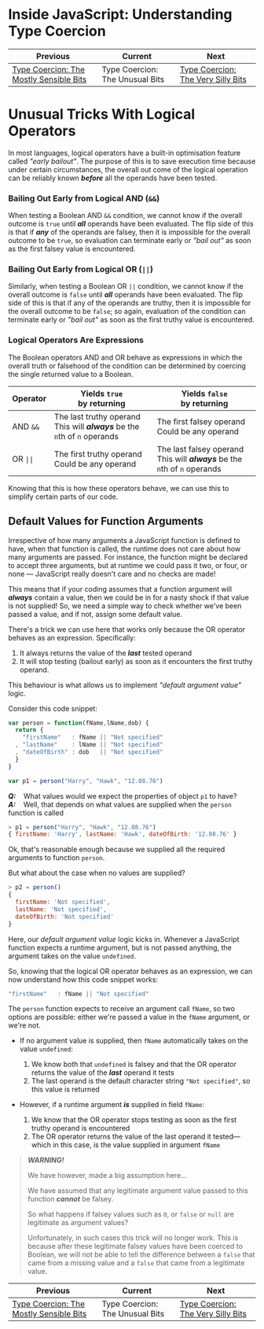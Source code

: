 # Inside JavaScript: Understanding Type Coercion

| Previous | Current | Next |
|---|---|---|
| [Type Coercion: The Mostly Sensible Bits](./01.3%20Type%20Coercion.md) | Type Coercion: The Unusual Bits | [Type Coercion: The Very Silly Bits](./01.5%20Type%20Coercion.md)

# Unusual Tricks With Logical Operators

In most languages, logical operators have a built-in optimisation feature called *"early bailout"*.  The purpose of this is to save execution time because under certain circumstances, the overall out come of the logical operation can be reliably known ***before*** all the operands have been tested.

### Bailing Out Early from Logical AND (`&&`)

When testing a Boolean AND `&&` condition, we cannot know if the overall outcome is `true` until ***all*** operands have been evaluated.  The flip side of this is that if ***any*** of the operands are falsey, then it is impossible for the overall outcome to be `true`, so evaluation can terminate early or *"bail out"* as soon as the first falsey value is encountered.

### Bailing Out Early from Logical OR (`||`)

Similarly, when testing a Boolean OR `||` condition, we cannot know if the overall outcome is `false` until ***all*** operands have been evaluated.  The flip side of this is that if any of the operands are truthy, then it is impossible for the overall outcome to be `false`; so again, evaluation of the condition can terminate early or *"bail out"* as soon as the first truthy value is encountered.

### Logical Operators Are Expressions

The Boolean operators AND and OR behave as expressions in which the overall truth or falsehood of the condition can be determined by coercing the single returned value to a Boolean.

| Operator | Yields `true`<br>by returning | Yields `false`<br>by returning
|---|---|---
| AND `&&` | The last truthy operand<br>This will ***always*** be the `n`th of `n` operands | The first falsey operand<br>Could be any operand
| OR `\|\|` | The first truthy operand<br>Could be any operand | The last falsey operand<br>This will ***always*** be the `n`th of `n` operands

Knowing that this is how these operators behave, we can use this to simplify certain parts of our code.

## Default Values for Function Arguments

Irrespective of how many arguments a JavaScript function is defined to have, when that function is called, the runtime does not care about how many arguments are passed.  For instance, the function might be declared to accept three arguments, but at runtime we could pass it two, or four, or none &mdash; JavaScript really doesn't care and no checks are made!

This means that if your coding assumes that a function argument will ***always*** contain a value, then we could be in for a nasty shock if that value is not supplied!  So, we need a simple way to check whether we've been passed a value, and if not, assign some default value.

There's a trick we can use here that works only because the OR operator behaves as an expression.  Specifically:

1. It always returns the value of the ***last*** tested operand
1. It will stop testing (bailout early) as soon as it encounters the first truthy operand.

This behaviour is what allows us to implement *"default argument value"* logic.

Consider this code snippet:

```javascript
var person = function(fName,lName,dob) {
  return {
    "firstName"   : fName || "Not specified"
  , "lastName"    : lName || "Not specified"
  , "dateOfBirth" : dob   || "Not specified"
  }
}

var p1 = person("Harry", "Hawk", "12.08.76")
```

***Q:***&nbsp;&nbsp;&nbsp; What values would we expect the properties of object `p1` to have?  
***A:***&nbsp;&nbsp;&nbsp; Well, that depends on what values are supplied when the `person` function is called 

```javascript
> p1 = person("Harry", "Hawk", "12.08.76")
{ firstName: 'Harry', lastName: 'Hawk', dateOfBirth: '12.08.76' }
```

Ok, that's reasonable enough because we supplied all the required arguments to function `person`.

But what about the case when no values are supplied?

```javascript
> p2 = person()
{
  firstName: 'Not specified',
  lastName: 'Not specified',
  dateOfBirth: 'Not specified'
}
```

Here, our *default argument value* logic kicks in.  Whenever a JavaScript function expects a runtime argument, but is not passed anything, the argument takes on the value `undefined`.

So, knowing that the logical OR operator behaves as an expression, we can now understand how this code snippet works:

```javascript
"firstName"   : fName || "Not specified"
```

The `person` function expects to receive an argument call `fName`, so two options are possible: either we're passed a value in the `fName` argument, or we're not.

* If no argument value is supplied, then `fName` automatically takes on the value `undefined`:
    1. We know both that `undefined` is falsey and that the OR operator returns the value of the ***last*** operand it tests
    1. The last operand is the default character string `"Not specified"`, so this value is returned

* However, if a runtime argument ***is*** supplied in field `fName`:
    1. We know that the OR operator stops testing as soon as the first truthy operand is encountered
    1. The OR operator returns the value of the last operand it tested&mdash;which in this case, is the value supplied in argument `fName`

> ***WARNING!***
> 
> We have however, made a big assumption here...
> 
> We have assumed that any legitimate argument value passed to this function ***cannot*** be falsey.
> 
> So what happens if falsey values such as `0`, or `false` or `null` are legitimate as argument values?
> 
> Unfortunately, in such cases this trick will no longer work.  This is because after these legitimate falsey values have been coerced to Boolean, we will not be able to tell the difference between a `false` that came from a missing value and a `false` that came from a legitimate value.


| Previous | Current | Next |
|---|---|---|
| [Type Coercion: The Mostly Sensible Bits](./01.3%20Type%20Coercion.md) | Type Coercion: The Unusual Bits | [Type Coercion: The Very Silly Bits](./01.5%20Type%20Coercion.md)




